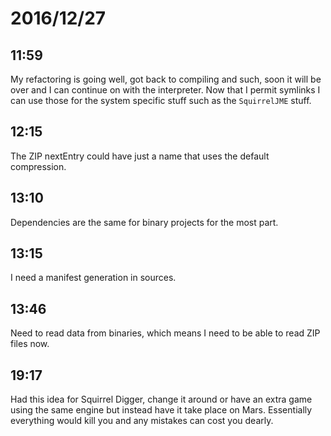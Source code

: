 # 2016/12/27

## 11:59

My refactoring is going well, got back to compiling and such, soon it will
be over and I can continue on with the interpreter. Now that I permit symlinks
I can use those for the system specific stuff such as the `SquirrelJME` stuff.

## 12:15

The ZIP nextEntry could have just a name that uses the default compression.

## 13:10

Dependencies are the same for binary projects for the most part.

## 13:15

I need a manifest generation in sources.

## 13:46

Need to read data from binaries, which means I need to be able to read ZIP
files now.

## 19:17

Had this idea for Squirrel Digger, change it around or have an extra game
using the same engine but instead have it take place on Mars. Essentially
everything would kill you and any mistakes can cost you dearly.
